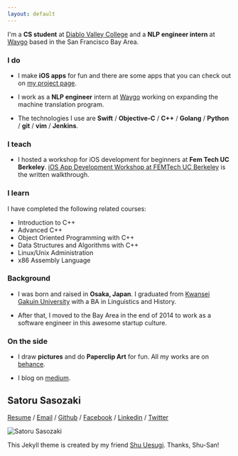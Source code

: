 ```yaml
---
layout: default
---
```


I'm a **CS student** at <a href="http://www.dvc.edu/" target="\_blank">Diablo Valley College</a> and a **NLP engineer intern** at <a href="http://waygoapp.com/" target="\_blank">Waygo</a> based in the San Francisco Bay Area.

### I do

* I make **iOS apps** for fun and there are some apps that you can check out on <a href="https://medium.com/@satorusasozaki/projects-6ecacfb94be#.fjaqvpqig" target="\_blank">my project page</a>.

* I work as a **NLP engineer** intern at <a href="http://waygoapp.com/" target="\_blank">Waygo</a> working on expanding the machine translation program.

* The technologies I use are **Swift** / **Objective-C** / **C++** / **Golang** / **Python** / **git** / **vim** / **Jenkins**.

### I teach

* I hosted a workshop for iOS development for beginners at **Fem Tech UC Berkeley**. <a href="https://medium.com/@satorusasozaki/ios-app-development-workshop-at-femtech-uc-berkeley-f8c303d1067f#.vppnlux9n" target="\_blank"> iOS App Development Workshop at FEMTech UC Berkeley</a> is the written walkthrough.

### I learn

I have completed the following related courses:

* Introduction to C++
* Advanced C++
* Object Oriented Programming with C++
* Data Structures and Algorithms with C++
* Linux/Unix Administration
* x86 Assembly Language

### Background

* I was born and raised in **Osaka, Japan**. I graduated from <a href="http://global.kwansei.ac.jp/" target="\_blank">Kwansei Gakuin University</a> with a BA in Linguistics and History.

 * After that, I moved to the Bay Area in the end of 2014 to work as a software engineer in this awesome startup culture.

### On the side

* I draw **pictures** and do **Paperclip Art** for fun. All my works are on <a href="https://www.behance.net/sasozakisa2463" target="\_blank">behance</a>.

* I blog on <a href="https://medium.com/@satorusasozaki" target="\_blank">medium</a>.

## Satoru Sasozaki
<a href="https://docs.google.com/document/d/1kyoaqB9KUGdLcaKL3HNdIEQjgUi08U36lCjiyPDcCnE/edit" target="\_blank">Resume</a> /
<a href="mailto:sasozakisatoru@gmail.com">Email</a> /
<a href="https://github.com/satorusasozaki">Github</a> /
<a href="https://www.facebook.com/satoru.sasozaki" target="\_blank">Facebook</a> /
<a href="https://www.linkedin.com/in/satorusasozaki" target="\_blank">Linkedin</a> /
<a href="https://twitter.com/80sla" target="\_blank">Twitter</a>

![Satoru Sasozaki](https://s.gravatar.com/avatar/5c38cbcfdc7789126ddbd4b30fbe7b4a?s=200)

This Jekyll theme is created by my friend [Shu Uesugi](http://chibicode.com/). Thanks, Shu-San!
